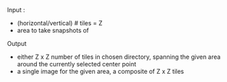 Input : 
 - (horizontal/vertical) # tiles = Z
 - area to take snapshots of

Output
 - either Z x Z number of tiles in chosen directory, spanning the given area around the currently selected center point
 - a single image for the given area, a composite of Z x Z tiles
